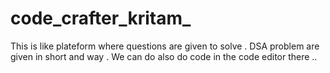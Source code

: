 ﻿# code_crafter_kritam_

This is like plateform where questions are given to solve . DSA  problem are given in short and way . We can do also do code in the code editor there  ..  

